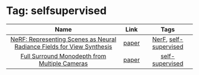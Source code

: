 



# Tag: selfsupervised

|Name|Link|Tags|
| :---: | :---: | :---: |
|[NeRF: Representing Scenes as Neural Radiance Fields for View Synthesis](../notes/nerf.md)|[paper](https://arxiv.org/abs/2003.08934)|[NerF](../tags/nerf.md), [self-supervised](../tags/selfsupervised.md)|
|[Full Surround Monodepth from Multiple Cameras](../notes/fsm.md)|[paper](https://arxiv.org/abs/2104.00152)|[self-supervised](../tags/selfsupervised.md)|
